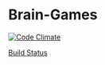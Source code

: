 # Brain-Games

[![Code Climate](https://api.codeclimate.com/v1/badges/f4b2310bbf00b1519e98/maintainability)](https://codeclimate.com/github/Olga-5/Brain-Games/maintainability)

[Build Status](https://travis-ci.org/Olga-5/Brain-Games)